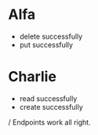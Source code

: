 # Alfa
- delete successfully
- put successfully

# Charlie
- read successfully
- create successfully

/ Endpoints work all right.
